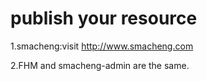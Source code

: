 # publish your resource

1.smacheng:visit  http://www.smacheng.com

2.FHM and smacheng-admin are the same.